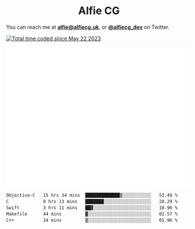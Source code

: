 <h1 align="center">Alfie CG</h1>

You can reach me at **alfie@alfiecg.uk**, or **[@alfiecg_dev](https://twitter.com/alfiecg_dev)** on Twitter.

<a href="https://wakatime.com/@61592169-b9cf-4af8-b6fa-8ac7d4369b01"><img src="https://wakatime.com/badge/user/61592169-b9cf-4af8-b6fa-8ac7d4369b01.svg" alt="Total time coded since May 22 2023" /></a>


<img align="center" src="/github-metrics.svg" alt="Metrics" width="500">

 <!--[![GitHub Streak](https://streak-stats.demolab.com/?user=alfiecg24)](https://git.io/streak-stats)-->

<!--START_SECTION:waka-->

```txt
Objective-C   15 hrs 34 mins  █████████████▒░░░░░░░░░░░   53.49 %
C             8 hrs 13 mins   ███████░░░░░░░░░░░░░░░░░░   28.29 %
Swift         3 hrs 11 mins   ██▓░░░░░░░░░░░░░░░░░░░░░░   10.96 %
Makefile      44 mins         ▓░░░░░░░░░░░░░░░░░░░░░░░░   02.57 %
C++           34 mins         ▒░░░░░░░░░░░░░░░░░░░░░░░░   01.96 %
```

<!--END_SECTION:waka-->
